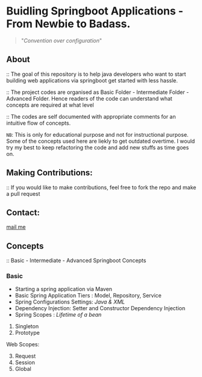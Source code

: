 # Buidling Springboot Applications - From Newbie to Badass.

> "_Convention over configuration_"


## About

:: The goal of this repository is to help java developers who want to start building web applications via springboot get started with less hassle.

:: The project codes are organised as Basic Folder - Intermediate Folder - Advanced Folder. Hence readers of the code can understand what concepts are required at what level

:: The codes are self documented with appropriate comments for an intuitive flow of concepts. 

`NB`: This is only for educational purpose and not for instructional purpose. Some of the concepts used here are liekly to get outdated overtime. I would try my best to keep refactoring the code and add new stuffs as time goes on.

## Making Contributions:
:: If you would like to make contributions, feel free to fork the repo and make a pull request

## Contact:
[mail me](patrickojunde@gmail.com)


## Concepts

:: Basic - Intermediate - Advanced Springboot Concepts

### Basic
 - Starting a spring application via Maven 
 - Basic Spring Application Tiers : Model, Repository, Service
 - Spring Configurations Settings: _Java & XML_
 - Dependency Injection: Setter and Constructor Dependency Injection
 - Spring Scopes : _Lifetime of  a bean_
 
  1. Singleton
  2. Prototype
  
  Web Scopes:
  
  3. Request
  4. Session
  5. Global
